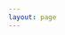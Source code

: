 ```yaml
---
layout: page
---
```


<script setup>
import {
  VPTeamPage,
  VPTeamPageTitle,
  VPTeamMembers
} from 'vitepress/theme'

const members = [
  {
    avatar: 'https://www.github.com/lvr1997.png',
    name: 'Lavrena',
    title: '前端开发工程师',
    org: 'BT Company',
    desc: '什么都会，但又什么都不会。',
    links: [
      { icon: 'github', link: 'https://github.com/Lavrena' },
      { icon: 'twitter', link: 'https://twitter.com/lavrena' }
    ]
  }
]
</script>

<VPTeamPage>
  <VPTeamPageTitle>
    <template #title>
      作者是谁？
    </template>
    <template #lead>
      A FrontEnd Development Engineer.
    </template>
  </VPTeamPageTitle>
  <VPTeamMembers
    size="medium"
    :members="members"
  />
</VPTeamPage>
